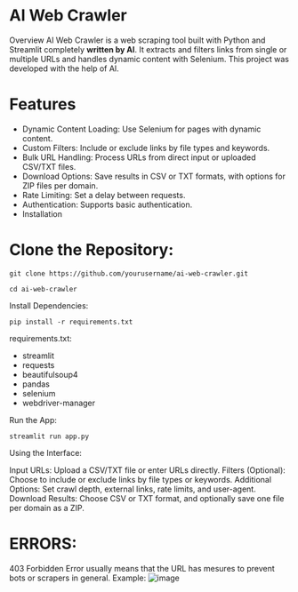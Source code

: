 
# AI Web Crawler
Overview
AI Web Crawler is a web scraping tool built with Python and Streamlit completely **written by AI**. It extracts and filters links from single or multiple URLs and handles dynamic content with Selenium. This project was developed with the help of AI.

# Features
- Dynamic Content Loading: Use Selenium for pages with dynamic content.
- Custom Filters: Include or exclude links by file types and keywords.
- Bulk URL Handling: Process URLs from direct input or uploaded CSV/TXT files.
- Download Options: Save results in CSV or TXT formats, with options for ZIP files per domain.
- Rate Limiting: Set a delay between requests.
- Authentication: Supports basic authentication.
- Installation


# Clone the Repository:



`git clone https://github.com/yourusername/ai-web-crawler.git`


`cd ai-web-crawler`


Install Dependencies:


`pip install -r requirements.txt `

requirements.txt: 
- streamlit
- requests
- beautifulsoup4
- pandas
- selenium
- webdriver-manager

Run the App:


`streamlit run app.py`

Using the Interface:

Input URLs: Upload a CSV/TXT file or enter URLs directly.
Filters (Optional): Choose to include or exclude links by file types or keywords.
Additional Options: Set crawl depth, external links, rate limits, and user-agent.
Download Results: Choose CSV or TXT format, and optionally save one file per domain as a ZIP.


# ERRORS: 
403 Forbidden Error usually means that the URL has mesures to prevent bots or scrapers in general.
Example:
![image](https://github.com/user-attachments/assets/36790ab3-441c-48d7-bc05-c1d032bf59f5)

